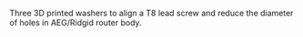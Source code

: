 Three 3D printed washers to align a T8 lead screw and reduce the diameter of holes in AEG/Ridgid router body.
